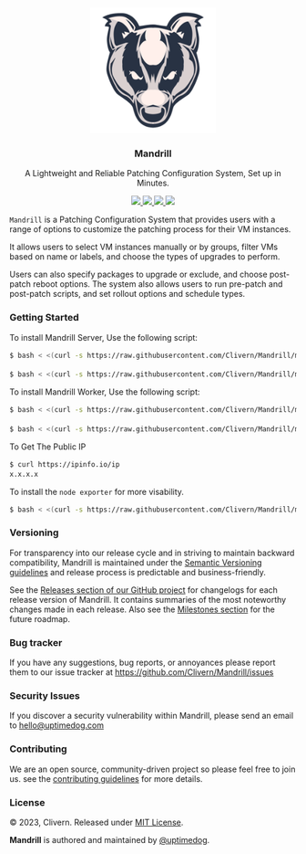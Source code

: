 <p align="center">
    <img alt="Mandrill Logo" src="/static/logo.png?v=0.1.0" width="220" />
    <h3 align="center">Mandrill</h3>
    <p align="center">A Lightweight and Reliable Patching Configuration System, Set up in Minutes.</p>
    <p align="center">
        <a href="https://github.com/Clivern/Mandrill/actions/workflows/api.yml">
            <img src="https://github.com/Clivern/Mandrill/actions/workflows/api.yml/badge.svg">
        </a>
        <a href="https://github.com/Clivern/Mandrill/actions/workflows/ui.yml">
            <img src="https://github.com/Clivern/Mandrill/actions/workflows/ui.yml/badge.svg">
        </a>
        <a href="https://github.com/Clivern/Mandrill/releases">
            <img src="https://img.shields.io/badge/Version-v0.1.0-red.svg">
        </a>
        <!--
        <a href="https://goreportcard.com/report/github.com/Clivern/Mandrill">
            <img src="https://goreportcard.com/badge/github.com/Clivern/Mandrill?v=0.0.1">
        </a>
        <a href="https://godoc.org/github.com/Clivern/Mandrill">
            <img src="https://godoc.org/github.com/Clivern/Mandrill?status.svg">
        </a>
        -->
        <a href="https://github.com/Clivern/Mandrill/blob/main/LICENSE">
            <img src="https://img.shields.io/badge/LICENSE-MIT-grey.svg">
        </a>
    </p>
</p>

`Mandrill` is a Patching Configuration System that provides users with a range of options to customize the patching process for their VM instances.

It allows users to select VM instances manually or by groups, filter VMs based on name or labels, and choose the types of upgrades to perform.

Users can also specify packages to upgrade or exclude, and choose post-patch reboot options. The system also allows users to run pre-patch and post-patch scripts, and set rollout options and schedule types.


### Getting Started

To install Mandrill Server, Use the following script:

```zsh
$ bash < <(curl -s https://raw.githubusercontent.com/Clivern/Mandrill/main/deployment/ubuntu/install_server.sh)

$ bash < <(curl -s https://raw.githubusercontent.com/Clivern/Mandrill/main/deployment/ubuntu/upgrade_server.sh)
```

To install Mandrill Worker, Use the following script:

```zsh
$ bash < <(curl -s https://raw.githubusercontent.com/Clivern/Mandrill/main/deployment/ubuntu/install_worker.sh)

$ bash < <(curl -s https://raw.githubusercontent.com/Clivern/Mandrill/main/deployment/ubuntu/upgrade_worker.sh)
```

To Get The Public IP

```zsh
$ curl https://ipinfo.io/ip
x.x.x.x
```

To install the `node exporter` for more visability.

```zsh
$ bash < <(curl -s https://raw.githubusercontent.com/Clivern/Mandrill/main/deployment/ubuntu/node_exporter.sh)
```


### Versioning

For transparency into our release cycle and in striving to maintain backward compatibility, Mandrill is maintained under the [Semantic Versioning guidelines](https://semver.org/) and release process is predictable and business-friendly.

See the [Releases section of our GitHub project](https://github.com/Clivern/Mandrill/releases) for changelogs for each release version of Mandrill. It contains summaries of the most noteworthy changes made in each release. Also see the [Milestones section](https://github.com/Clivern/Mandrill/milestones) for the future roadmap.


### Bug tracker

If you have any suggestions, bug reports, or annoyances please report them to our issue tracker at https://github.com/Clivern/Mandrill/issues


### Security Issues

If you discover a security vulnerability within Mandrill, please send an email to [hello@uptimedog.com](mailto:hello@uptimedog.com)


### Contributing

We are an open source, community-driven project so please feel free to join us. see the [contributing guidelines](CONTRIBUTING.md) for more details.


### License

© 2023, Clivern. Released under [MIT License](https://opensource.org/licenses/mit-license.php).

**Mandrill** is authored and maintained by [@uptimedog](http://github.com/uptimedog).
